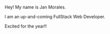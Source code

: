 Hey! My name is Jan Morales.

I am an up-and-coming FullStack Web Developer.

Excited for the year!!
